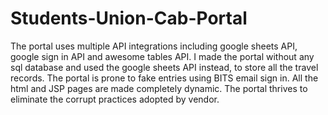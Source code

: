 # Students-Union-Cab-Portal
The portal uses multiple API integrations including google sheets API, google sign in API and awesome tables API. I made the portal without any sql database and used the google sheets API instead, to store all the travel records. The portal is prone to fake entries using BITS email sign in. All the html and JSP pages are made completely dynamic. The portal thrives to eliminate the corrupt practices adopted by vendor.
